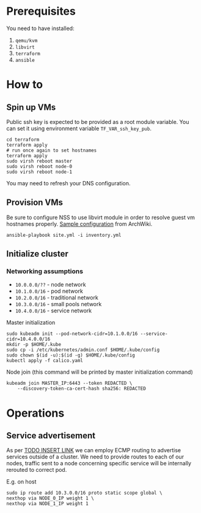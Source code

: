 # Prerequisites

You need to have installed:

1. `qemu/kvm`
1. `libvirt`
1. `terraform`
1. `ansible`

# How to

## Spin up VMs

Public ssh key is expected to be provided as a root module variable.
You can set it using environment variable `TF_VAR_ssh_key_pub`.

```
cd terraform
terraform apply
# run once again to set hostnames
terraform apply
sudo virsh reboot master
sudo virsh reboot node-0
sudo virsh reboot node-1
```

You may need to refresh your DNS configuration.

## Provision VMs

Be sure to configure NSS to use libvirt module in order to resolve guest vm hostnames properly. [Sample configuration](https://wiki.archlinux.org/index.php/Libvirt#Access_virtual_machines_using_their_hostnames) from ArchWiki.

```
ansible-playbook site.yml -i inventory.yml
```

## Initialize cluster

### Networking assumptions

- `10.0.0.0/??` - node network
- `10.1.0.0/16` - pod network
- `10.2.0.0/16` - traditional network
- `10.3.0.0/16` - small pools network
- `10.4.0.0/16` - service network


Master initialization

```
sudo kubeadm init --pod-network-cidr=10.1.0.0/16 --service-cidr=10.4.0.0/16
mkdir -p $HOME/.kube
sudo cp -i /etc/kubernetes/admin.conf $HOME/.kube/config
sudo chown $(id -u):$(id -g) $HOME/.kube/config
kubectl apply -f calico.yaml
```

Node join (this command will be printed by master initialization command)

```
kubeadm join MASTER_IP:6443 --token REDACTED \
    --discovery-token-ca-cert-hash sha256: REDACTED
```

# Operations

## Service advertisement

As per [TODO INSERT LINK]() we can employ ECMP routing to advertise services outside of a cluster. We need to provide routes to each of our nodes, traffic sent to a node concerning specific service will be internally rerouted to correct pod.

E.g. on host

```
sudo ip route add 10.3.0.0/16 proto static scope global \
nexthop via NODE_0_IP weight 1 \
nexthop via NODE_1_IP weight 1
```
